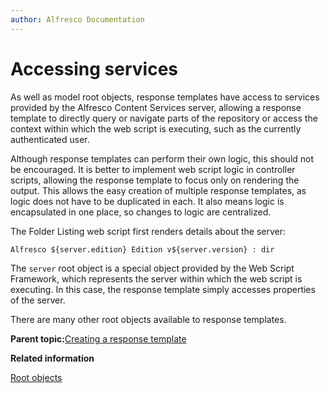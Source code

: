 ```yaml
---
author: Alfresco Documentation
---
```


# Accessing services

As well as model root objects, response templates have access to services provided by the Alfresco Content Services server, allowing a response template to directly query or navigate parts of the repository or access the context within which the web script is executing, such as the currently authenticated user.

Although response templates can perform their own logic, this should not be encouraged. It is better to implement web script logic in controller scripts, allowing the response template to focus only on rendering the output. This allows the easy creation of multiple response templates, as logic does not have to be duplicated in each. It also means logic is encapsulated in one place, so changes to logic are centralized.

The Folder Listing web script first renders details about the server:

`Alfresco ${server.edition} Edition v${server.version} : dir`

The `server` root object is a special object provided by the Web Script Framework, which represents the server within which the web script is executing. In this case, the response template simply accesses properties of the server.

There are many other root objects available to response templates.

**Parent topic:**[Creating a response template](../tasks/ws-respTemp-create.md)

**Related information**  


[Root objects](../references/api-ws-root.md)

